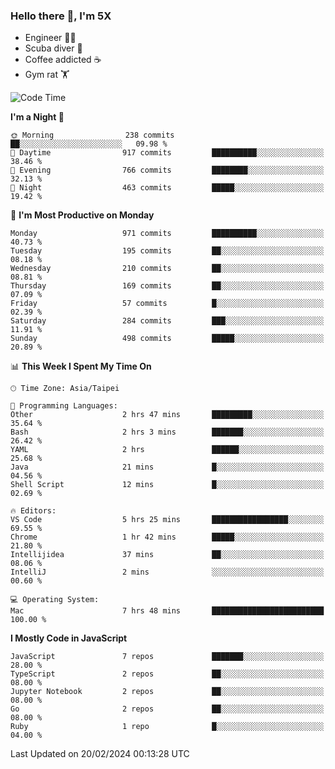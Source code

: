 ### Hello there 👋, I'm 5X

* Engineer 👨‍💻
* Scuba diver 🤿
* Coffee addicted ☕️
* Gym rat 🏋️

<!--START_SECTION:waka-->
![Code Time](http://img.shields.io/badge/Code%20Time-800%20hrs%2050%20mins-blue)

**I'm a Night 🦉** 

```text
🌞 Morning                238 commits         ██░░░░░░░░░░░░░░░░░░░░░░░   09.98 % 
🌆 Daytime                917 commits         ██████████░░░░░░░░░░░░░░░   38.46 % 
🌃 Evening                766 commits         ████████░░░░░░░░░░░░░░░░░   32.13 % 
🌙 Night                  463 commits         █████░░░░░░░░░░░░░░░░░░░░   19.42 % 
```
📅 **I'm Most Productive on Monday** 

```text
Monday                   971 commits         ██████████░░░░░░░░░░░░░░░   40.73 % 
Tuesday                  195 commits         ██░░░░░░░░░░░░░░░░░░░░░░░   08.18 % 
Wednesday                210 commits         ██░░░░░░░░░░░░░░░░░░░░░░░   08.81 % 
Thursday                 169 commits         ██░░░░░░░░░░░░░░░░░░░░░░░   07.09 % 
Friday                   57 commits          █░░░░░░░░░░░░░░░░░░░░░░░░   02.39 % 
Saturday                 284 commits         ███░░░░░░░░░░░░░░░░░░░░░░   11.91 % 
Sunday                   498 commits         █████░░░░░░░░░░░░░░░░░░░░   20.89 % 
```


📊 **This Week I Spent My Time On** 

```text
🕑︎ Time Zone: Asia/Taipei

💬 Programming Languages: 
Other                    2 hrs 47 mins       █████████░░░░░░░░░░░░░░░░   35.64 % 
Bash                     2 hrs 3 mins        ███████░░░░░░░░░░░░░░░░░░   26.42 % 
YAML                     2 hrs               ██████░░░░░░░░░░░░░░░░░░░   25.68 % 
Java                     21 mins             █░░░░░░░░░░░░░░░░░░░░░░░░   04.56 % 
Shell Script             12 mins             █░░░░░░░░░░░░░░░░░░░░░░░░   02.69 % 

🔥 Editors: 
VS Code                  5 hrs 25 mins       █████████████████░░░░░░░░   69.55 % 
Chrome                   1 hr 42 mins        █████░░░░░░░░░░░░░░░░░░░░   21.80 % 
Intellijidea             37 mins             ██░░░░░░░░░░░░░░░░░░░░░░░   08.06 % 
IntelliJ                 2 mins              ░░░░░░░░░░░░░░░░░░░░░░░░░   00.60 % 

💻 Operating System: 
Mac                      7 hrs 48 mins       █████████████████████████   100.00 % 
```

**I Mostly Code in JavaScript** 

```text
JavaScript               7 repos             ███████░░░░░░░░░░░░░░░░░░   28.00 % 
TypeScript               2 repos             ██░░░░░░░░░░░░░░░░░░░░░░░   08.00 % 
Jupyter Notebook         2 repos             ██░░░░░░░░░░░░░░░░░░░░░░░   08.00 % 
Go                       2 repos             ██░░░░░░░░░░░░░░░░░░░░░░░   08.00 % 
Ruby                     1 repo              █░░░░░░░░░░░░░░░░░░░░░░░░   04.00 % 
```




 Last Updated on 20/02/2024 00:13:28 UTC
<!--END_SECTION:waka-->

